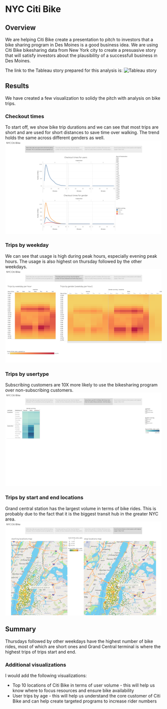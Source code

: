 # NYC Citi Bike

## Overview
We are helping Citi Bike create a presentation to pitch to investors that a bike sharing program in Des Moines is a good business idea. We are using Citi Bike bikesharing data from New York city to create a presuasive story that will satisfy investors about the plausibility of a successfull business in Des Moines.

The link to the Tableau story prepared for this analysis is: ![Tableau story](https://public.tableau.com/app/profile/rama.aditya/viz/NYCBikechallenge/Story1)

## Results
We have created a few visualization to solidy the pitch with analysis on bike trips.

### Checkout times
To start off, we show bike trip durations and we can see that most trips are short and are used for short distances to save time over walking. The trend holds the same across different genders as well.
![Tableau Image](/part1.png)

### Trips by weekday
We can see that usage is high during peak hours, especially evening peak hours. The usage is also highest on thursday followed by the other weekdays.
![Tableau Image](/part2.png)

### Trips by usertype
Subscribing customers are 10X more likely to use the bikesharing program over non-subscribing customers.
![Tableau Image](/part3.png)

### Trips by start and end locations
Grand central station has the largest volume in terms of bike rides. This is probably due to the fact that it is the biggest transit hub in the greater NYC area.
![Tableau Image](/part4.png)


## Summary
Thursdays followed by other weekdays have the highest number of bike rides, most of which are short ones and Grand Central terminal is where the highest trips of trips start and end.

### Additional visualizations
I would add the following visualizations:
* Top 10 locations of Citi Bike in terms of user volume - this will help us know where to focus resources and ensure bike availability
* User trips by age - this will help us understand the core customer of Citi Bike and can help create targeted programs to increase rider numbers 
